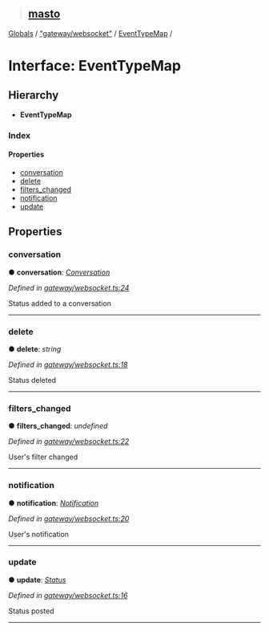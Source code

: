 > ## [masto](../README.md)

[Globals](../globals.md) / ["gateway/websocket"](../modules/_gateway_websocket_.md) / [EventTypeMap](_gateway_websocket_.eventtypemap.md) /

# Interface: EventTypeMap

## Hierarchy

* **EventTypeMap**

### Index

#### Properties

* [conversation](_gateway_websocket_.eventtypemap.md#conversation)
* [delete](_gateway_websocket_.eventtypemap.md#delete)
* [filters_changed](_gateway_websocket_.eventtypemap.md#filters_changed)
* [notification](_gateway_websocket_.eventtypemap.md#notification)
* [update](_gateway_websocket_.eventtypemap.md#update)

## Properties

###  conversation

● **conversation**: *[Conversation](_entities_conversation_.conversation.md)*

*Defined in [gateway/websocket.ts:24](https://github.com/neet/masto.js/blob/3506035/src/gateway/websocket.ts#L24)*

Status added to a conversation

___

###  delete

● **delete**: *string*

*Defined in [gateway/websocket.ts:18](https://github.com/neet/masto.js/blob/3506035/src/gateway/websocket.ts#L18)*

Status deleted

___

###  filters_changed

● **filters_changed**: *undefined*

*Defined in [gateway/websocket.ts:22](https://github.com/neet/masto.js/blob/3506035/src/gateway/websocket.ts#L22)*

User's filter changed

___

###  notification

● **notification**: *[Notification](_entities_notification_.notification.md)*

*Defined in [gateway/websocket.ts:20](https://github.com/neet/masto.js/blob/3506035/src/gateway/websocket.ts#L20)*

User's notification

___

###  update

● **update**: *[Status](_entities_status_.status.md)*

*Defined in [gateway/websocket.ts:16](https://github.com/neet/masto.js/blob/3506035/src/gateway/websocket.ts#L16)*

Status posted

___